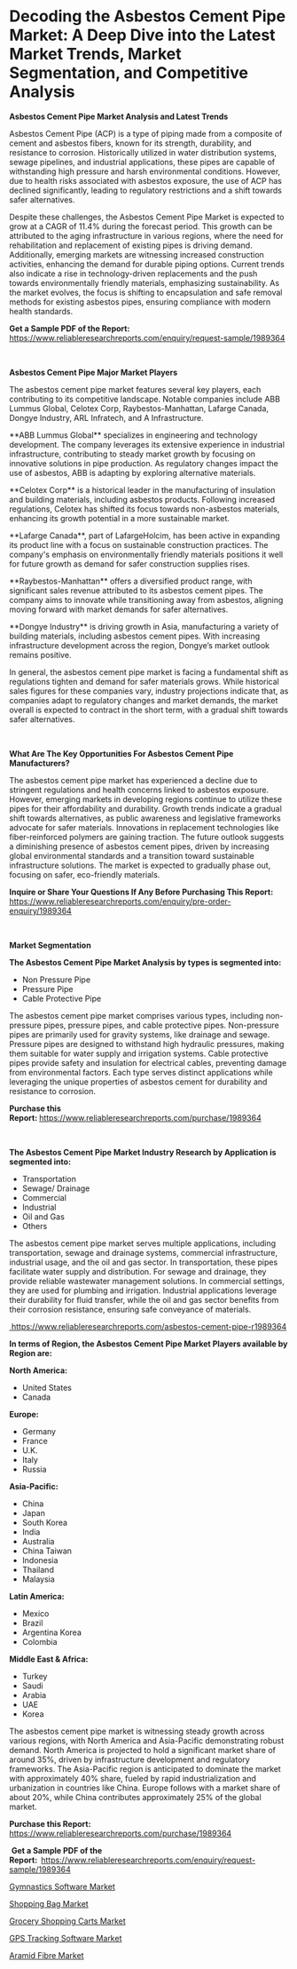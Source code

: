 <p><h1>Decoding the Asbestos Cement Pipe Market: A Deep Dive into the Latest Market Trends, Market Segmentation, and Competitive Analysis</h1></p><p><strong>Asbestos Cement Pipe Market Analysis and Latest Trends</strong></p>
<p><p>Asbestos Cement Pipe (ACP) is a type of piping made from a composite of cement and asbestos fibers, known for its strength, durability, and resistance to corrosion. Historically utilized in water distribution systems, sewage pipelines, and industrial applications, these pipes are capable of withstanding high pressure and harsh environmental conditions. However, due to health risks associated with asbestos exposure, the use of ACP has declined significantly, leading to regulatory restrictions and a shift towards safer alternatives.</p><p>Despite these challenges, the Asbestos Cement Pipe Market is expected to grow at a CAGR of 11.4% during the forecast period. This growth can be attributed to the aging infrastructure in various regions, where the need for rehabilitation and replacement of existing pipes is driving demand. Additionally, emerging markets are witnessing increased construction activities, enhancing the demand for durable piping options. Current trends also indicate a rise in technology-driven replacements and the push towards environmentally friendly materials, emphasizing sustainability. As the market evolves, the focus is shifting to encapsulation and safe removal methods for existing asbestos pipes, ensuring compliance with modern health standards.</p></p>
<p><strong>Get a Sample PDF of the Report:&nbsp;</strong> <a href="https://www.reliableresearchreports.com/enquiry/request-sample/1989364?utm_campaign=40&utm_medium=2&utm_source=Github&utm_content=ia&utm_term=15112024&utm_id=asbestos-cement-pipe">https://www.reliableresearchreports.com/enquiry/request-sample/1989364</a></p>
<p>&nbsp;</p>
<p><strong>Asbestos Cement Pipe Major Market Players</strong></p>
<p><p>The asbestos cement pipe market features several key players, each contributing to its competitive landscape. Notable companies include ABB Lummus Global, Celotex Corp, Raybestos-Manhattan, Lafarge Canada, Dongye Industry, ARL Infratech, and A Infrastructure.</p><p>**ABB Lummus Global** specializes in engineering and technology development. The company leverages its extensive experience in industrial infrastructure, contributing to steady market growth by focusing on innovative solutions in pipe production. As regulatory changes impact the use of asbestos, ABB is adapting by exploring alternative materials.</p><p>**Celotex Corp** is a historical leader in the manufacturing of insulation and building materials, including asbestos products. Following increased regulations, Celotex has shifted its focus towards non-asbestos materials, enhancing its growth potential in a more sustainable market.</p><p>**Lafarge Canada**, part of LafargeHolcim, has been active in expanding its product line with a focus on sustainable construction practices. The company's emphasis on environmentally friendly materials positions it well for future growth as demand for safer construction supplies rises.</p><p>**Raybestos-Manhattan** offers a diversified product range, with significant sales revenue attributed to its asbestos cement pipes. The company aims to innovate while transitioning away from asbestos, aligning moving forward with market demands for safer alternatives.</p><p>**Dongye Industry** is driving growth in Asia, manufacturing a variety of building materials, including asbestos cement pipes. With increasing infrastructure development across the region, Dongye’s market outlook remains positive.</p><p>In general, the asbestos cement pipe market is facing a fundamental shift as regulations tighten and demand for safer materials grows. While historical sales figures for these companies vary, industry projections indicate that, as companies adapt to regulatory changes and market demands, the market overall is expected to contract in the short term, with a gradual shift towards safer alternatives.</p></p>
<p>&nbsp;</p>
<p><strong>What Are The Key Opportunities For Asbestos Cement Pipe Manufacturers?</strong></p>
<p><p>The asbestos cement pipe market has experienced a decline due to stringent regulations and health concerns linked to asbestos exposure. However, emerging markets in developing regions continue to utilize these pipes for their affordability and durability. Growth trends indicate a gradual shift towards alternatives, as public awareness and legislative frameworks advocate for safer materials. Innovations in replacement technologies like fiber-reinforced polymers are gaining traction. The future outlook suggests a diminishing presence of asbestos cement pipes, driven by increasing global environmental standards and a transition toward sustainable infrastructure solutions. The market is expected to gradually phase out, focusing on safer, eco-friendly materials.</p></p>
<p><strong>Inquire or Share Your Questions If Any Before Purchasing This Report:</strong> <a href="https://www.reliableresearchreports.com/enquiry/pre-order-enquiry/1989364?utm_campaign=40&utm_medium=2&utm_source=Github&utm_content=ia&utm_term=15112024&utm_id=asbestos-cement-pipe">https://www.reliableresearchreports.com/enquiry/pre-order-enquiry/1989364</a></p>
<p>&nbsp;</p>
<p><strong>Market Segmentation</strong></p>
<p><strong>The Asbestos Cement Pipe Market Analysis by types is segmented into:</strong></p>
<p><ul><li>Non Pressure Pipe</li><li>Pressure Pipe</li><li>Cable Protective Pipe</li></ul></p>
<p><p>The asbestos cement pipe market comprises various types, including non-pressure pipes, pressure pipes, and cable protective pipes. Non-pressure pipes are primarily used for gravity systems, like drainage and sewage. Pressure pipes are designed to withstand high hydraulic pressures, making them suitable for water supply and irrigation systems. Cable protective pipes provide safety and insulation for electrical cables, preventing damage from environmental factors. Each type serves distinct applications while leveraging the unique properties of asbestos cement for durability and resistance to corrosion.</p></p>
<p><strong>Purchase this Report:&nbsp;</strong><a href="https://www.reliableresearchreports.com/purchase/1989364?utm_campaign=40&utm_medium=2&utm_source=Github&utm_content=ia&utm_term=15112024&utm_id=asbestos-cement-pipe">https://www.reliableresearchreports.com/purchase/1989364</a></p>
<p>&nbsp;</p>
<p><strong>The Asbestos Cement Pipe Market Industry Research by Application is segmented into:</strong></p>
<p><ul><li>Transportation</li><li>Sewage/ Drainage</li><li>Commercial</li><li>Industrial</li><li>Oil and Gas</li><li>Others</li></ul></p>
<p><p>The asbestos cement pipe market serves multiple applications, including transportation, sewage and drainage systems, commercial infrastructure, industrial usage, and the oil and gas sector. In transportation, these pipes facilitate water supply and distribution. For sewage and drainage, they provide reliable wastewater management solutions. In commercial settings, they are used for plumbing and irrigation. Industrial applications leverage their durability for fluid transfer, while the oil and gas sector benefits from their corrosion resistance, ensuring safe conveyance of materials.</p></p>
<p><a href="https://www.reliableresearchreports.com/asbestos-cement-pipe-r1989364?utm_campaign=40&utm_medium=2&utm_source=Github&utm_content=ia&utm_term=15112024&utm_id=asbestos-cement-pipe">&nbsp;https://www.reliableresearchreports.com/asbestos-cement-pipe-r1989364</a></p>
<p><strong>In terms of Region, the Asbestos Cement Pipe Market Players available by Region are:</strong></p>
<p>
    <p> <strong> North America: </strong>
        <ul>
            <li>United States</li>
            <li>Canada</li>
        </ul>
        </p> 
    <p> <strong> Europe: </strong>
        <ul>
            <li>Germany</li>
            <li>France</li>
            <li>U.K.</li>
            <li>Italy</li>
            <li>Russia</li>
        </ul>
        </p> 
    <p> <strong> Asia-Pacific: </strong>
        <ul>
            <li>China</li>
            <li>Japan</li>
            <li>South Korea</li>
            <li>India</li>
            <li>Australia</li>
            <li>China Taiwan</li>
            <li>Indonesia</li>
            <li>Thailand</li>
            <li>Malaysia</li>
        </ul>
        </p> 
    <p> <strong> Latin America: </strong>
        <ul>
            <li>Mexico</li>
            <li>Brazil</li>
            <li>Argentina Korea</li>
            <li>Colombia</li>
        </ul>
        </p> 
    <p> <strong> Middle East & Africa: </strong>
        <ul>
            <li>Turkey</li>
            <li>Saudi</li>
            <li>Arabia</li>
            <li>UAE</li>
            <li>Korea</li>
        </ul>
    </p>
    </p>
<p><p>The asbestos cement pipe market is witnessing steady growth across various regions, with North America and Asia-Pacific demonstrating robust demand. North America is projected to hold a significant market share of around 35%, driven by infrastructure development and regulatory frameworks. The Asia-Pacific region is anticipated to dominate the market with approximately 40% share, fueled by rapid industrialization and urbanization in countries like China. Europe follows with a market share of about 20%, while China contributes approximately 25% of the global market.</p></p>
<p><strong>Purchase this Report: </strong><a href="https://www.reliableresearchreports.com/purchase/1989364?utm_campaign=40&utm_medium=2&utm_source=Github&utm_content=ia&utm_term=15112024&utm_id=asbestos-cement-pipe">https://www.reliableresearchreports.com/purchase/1989364</a></p>
<p>&nbsp;<strong>Get a Sample PDF of the Report:&nbsp;&nbsp;</strong><a href="https://www.reliableresearchreports.com/enquiry/request-sample/1989364?utm_campaign=40&utm_medium=2&utm_source=Github&utm_content=ia&utm_term=15112024&utm_id=asbestos-cement-pipe">https://www.reliableresearchreports.com/enquiry/request-sample/1989364</a></p>
<p><strong></strong></p>
<p><p><a href="https://issuu.com/reportprime-2/docs/gymnastics-software-market-size-203_cf2e92e871cbe8?utm_campaign=40&utm_medium=2&utm_source=Github&utm_content=ia&utm_term=15112024&utm_id=asbestos-cement-pipe">Gymnastics Software Market</a></p><p><a href="https://www.linkedin.com/pulse/shopping-bag-market-research-report-exploring-size-ocyde?utm_campaign=40&utm_medium=2&utm_source=Github&utm_content=ia&utm_term=15112024&utm_id=asbestos-cement-pipe">Shopping Bag Market</a></p><p><a href="https://www.linkedin.com/pulse/key-drivers-grocery-shopping-carts-market-trends-future-gyute?utm_campaign=40&utm_medium=2&utm_source=Github&utm_content=ia&utm_term=15112024&utm_id=asbestos-cement-pipe">Grocery Shopping Carts Market</a></p><p><a href="https://issuu.com/reportprime-2/docs/gps-tracking-software-market-size-2_4cd404d1471e2c?utm_campaign=40&utm_medium=2&utm_source=Github&utm_content=ia&utm_term=15112024&utm_id=asbestos-cement-pipe">GPS Tracking Software Market</a></p><p><a href="https://github.com/petbigbeepjn/Market-Research-Report-List-1/blob/main/aramid-fibre-market.md?utm_campaign=40&utm_medium=2&utm_source=Github&utm_content=ia&utm_term=15112024&utm_id=asbestos-cement-pipe">Aramid Fibre Market</a></p></p>